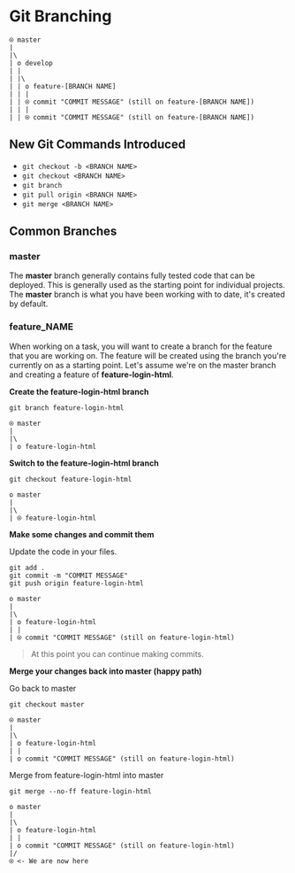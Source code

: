 # Git Branching

```
⍟ master
|
|\
| o develop
| |
| |\
| | o feature-[BRANCH NAME]
| | |
| | ⍟ commit "COMMIT MESSAGE" (still on feature-[BRANCH NAME])
| | |
| | ⍟ commit "COMMIT MESSAGE" (still on feature-[BRANCH NAME])
```

## New Git Commands Introduced

- `git checkout -b <BRANCH NAME>`
- `git checkout <BRANCH NAME>`
- `git branch`
- `git pull origin <BRANCH NAME>`
- `git merge <BRANCH NAME>`


## Common Branches

### master

The **master** branch generally contains fully tested code that can be deployed. This is generally used as the starting point for individual projects. The **master** branch is what you have been working with to date, it's created by default.

### feature_NAME

When working on a task, you will want to create a branch for the feature that you are working on. The feature will be created using the branch you're currently on as a starting point. Let's assume we're on the master branch and creating a feature of **feature-login-html**.

**Create the feature-login-html branch**

```
git branch feature-login-html
```


```
⍟ master
|
|\
| o feature-login-html
```

**Switch to the feature-login-html branch**

```
git checkout feature-login-html
```

```
o master
|
|\
| ⍟ feature-login-html
```

**Make some changes and commit them**

Update the code in your files.

```
git add .
git commit -m "COMMIT MESSAGE"
git push origin feature-login-html
```

```
o master
|
|\
| o feature-login-html
| |
| ⍟ commit "COMMIT MESSAGE" (still on feature-login-html)
```

> At this point you can continue making commits.

**Merge your changes back into master (happy path)**

Go back to master

```
git checkout master
```

```
⍟ master
|
|\
| o feature-login-html
| |
| o commit "COMMIT MESSAGE" (still on feature-login-html)
```

Merge from feature-login-html into master

```
git merge --no-ff feature-login-html
```

```
o master
|
|\
| o feature-login-html
| |
| o commit "COMMIT MESSAGE" (still on feature-login-html)
|/
⍟ <- We are now here
```